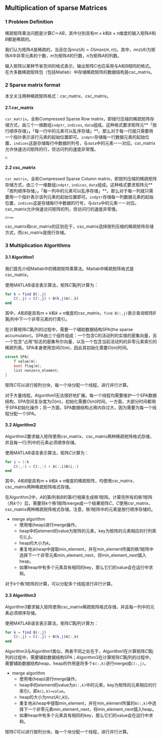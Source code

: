 ## Multiplication of sparse Matrices

### 1 Problem Definition

稀疏矩阵乘法问题是计算$C＝AB$，其中分别具有$m×k$和$k×n$维度的输入矩阵$A$和$B$都是稀疏的。

我们认为矩阵$A$是稀疏的，当且仅当$nnz(A)=O(max(m,n))$。其中，$nnz(A)$为矩阵$A$中非零元素的个数，$m$为矩阵$A$的行数，$n$为矩阵$A$的列数。

输入矩阵以某种节省空间的格式表示，输出矩阵C也应采用与A和B相同的格式。在大多数稀疏矩阵包（包括Matlab）中存储稀疏矩阵的数据结构是csc_matrix。

### 2 Sparse matrix format

本文关注两种稀疏矩阵格式：csr_matrix、csc_matrix。

#### 2.1 csr_matrix

`csr_matrix`，全称Compressed Sparse Row matrix，即按行压缩的稀疏矩阵存储方式，由三个一维数组`indptr`, `indices`, `data`组成。这种格式要求矩阵元**「按行顺序存储」**，**「每一行中的元素可以乱序存储」**。那么对于每一行就只需要用一个指针表示该行元素的起始位置即可。`indptr`存储每一行数据元素的起始位置，`indices`这是存储每行中数据的列号，与`data`中的元素一一对应。csr_matrix允许快速访问矩阵的行，但访问列的速度非常慢。

<img src="https://user-images.githubusercontent.com/83715643/197320952-6a74ec60-f32f-4700-bc4b-94abb40bb1ee.png" style="zoom:50%;" />

#### 2.2 csc_matrix

`csr_matrix`，全称Compressed Sparse Column matrix，即按列压缩的稀疏矩阵存储方式，由三个一维数组`indptr`, `indices`, `data`组成。这种格式要求矩阵元**「按列顺序存储」**，**「每一列中的元素可以乱序存储」**。那么对于每一列就只需要用一个指针表示该列元素的起始位置即可。`indptr`存储每一列数据元素的起始位置，`indices`这是存储每行中数据的行号，与`data`中的元素一一对应。csc_matrix允许快速访问矩阵的列，但访问行的速度非常慢。

<img src="https://user-images.githubusercontent.com/83715643/191659786-f067a310-ff2d-4bd8-b2f4-2d2f3a400373.png" alt="image" style="zoom:50%;" />

csc_matrix和csr_matrix的区别在于，csc_matrix选择按列压缩的稀疏矩阵存储方式，而csr_matrix是按行存储。

### 3 Multiplication Algorithms

#### 3.1 Algorithm1

我们首先介绍Matlab中的稀疏矩阵乘算法。Matlab中稀疏矩阵格式是csc_matrix。

使用MATLAB语言表示算法，矩阵$C$第$j$列计算为：

```matlab
for k = find B(:,j)
	C(:,j) = C(:,j) + B(k,j)A(:,k)
end
```

其中，$A$和$B$是具有$m×k$和$k×n$维度的csc_matrix。`find B(:,j)`表示查询矩阵$B$第$j$列中下一个非零元素的行索引。

在计算矩阵$C$第$j$列的过程中，需要一个辅助数据结构SPA(the sparse accumulator)。SPA由三个组件组成：一个包含C的活动列的实值的密集向量，另一个包含“占用”标志的密集布尔向量，以及一个包含当前活动列的非零元素索引的稀疏列表。SPA本身使用空间$O(m)$，因此其初始化需要$O(m)$时间。

```c
struct SPA{
    T value[m];
    bool flag[m];
    list nonzero_element;
}
```

矩阵$C$可以进行按列分块，每一个块分配一个线程，进行并行计算。

对于大量线程，Algorithm1无法很好地扩展。每一个线程均需要维护一个SPA数据结构，SPA空间复杂度为$O(m)$，初始化需要$O(m)$时间。一方面，大部分时间都用于SPA初始化操作；另一方面，SPA数据结构占用内存过大，因为需要为每一个线程分配一个SPA。

#### 3.2 Algorithm2

Algorithm2要求输入矩阵使用csr_matrix、csc_matrix两种稀疏矩阵格式存储，并且每一行/列中的元素必须顺序存储。

使用MATLAB语言表示算法，矩阵$C$计算为：

```matlab
for i = 1:k
	C(:,:) = C(:,:) + A(:,i)B(i,:)
end
```

其中，$A$和$B$是具有$m×k$和$k×n$维度的稀疏矩阵，均使用csr_matrix、csc_matrix两种稀疏矩阵格式存储。

在Algorithm2中，$A$的第$i$列和$B$的第$i$行相乘生成秩1矩阵。计算完所有的秩1矩阵（共$k$个）后，需要将$k$个秩1矩阵merge成一个结果矩阵$C$，$C$使用csr_matrix、csc_matrix两种稀疏矩阵格式存储。注意，秩1矩阵中的元素是按行顺序存储的。

- merge algorithm
  - 使用堆(heap)进行merge操作。
  - heap中的element的value为矩阵的元素，key为矩阵的元素相应的行列索引$(i,j)$。
  - heap的大小为$k$。
  - 重复地从heap中提取min_element，并在min_element所属的秩1矩阵中选择下一个非零元素min_element_next，将min_element_next插入heap。
  - 如果heap中有多个元素具有相同的key，那么它们的value会在运行中求和。

对于$k$个秩1矩阵的计算，可以分配多个线程进行并行计算。

#### 3.3 Algorithm3

Algorithm3要求输入矩阵使用csc_matrix稀疏矩阵格式存储，并且每一列中的元素必须顺序存储。

使用MATLAB语言表示算法，矩阵$C$第$j$列计算为：

```matlab
for k = find B(:,j)
	C(:,j) = C(:,j) + B(k,j)A(:,k)
end
```

Algorithm3与Algorithm1类似，两者不同之处在于，Algorithm1在计算矩阵$C$第$j$列的过程中，需要辅助数据结构SPA；Algorithm3在计算矩阵$C$第$j$列的过程中，需要辅助数据结构heap，heap的作用是将多个`A(:,k)`进行merge成`C(:,j)`。

- merge algorithm
  - 使用堆(heap)进行merge操作。
  - heap中的element的value为`A(:,k)`中的元素，key为矩阵的元素相应的行索引$i$，即`A(i,k)=value`。
  - heap的大小为$nnz(A(:,k))$。
  - 重复地从heap中提取min_element，并在min_element所属的`A(:,k)`中选择下一个非零元素min_element_next，将min_element_next插入heap。
  - 如果heap中有多个元素具有相同的key，那么它们的value会在运行中求和。

矩阵$C$可以进行按列分块，每一个块分配一个线程，进行并行计算。

